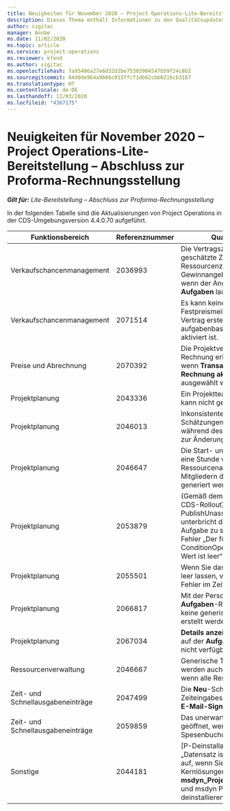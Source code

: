 ```yaml
---
title: Neuigkeiten für November 2020 – Project Operations-Lite-Bereitstellung – Abschluss zur Proforma-Rechnungsstellung
description: Dieses Thema enthält Informationen zu den Qualitätsupdates, die in der Version von Project Operations-Lite-Bereitstellung – Abschluss zur Proforma-Rechnungsstellung vom November 2020 verfügbar sind.
author: sigitac
manager: Annbe
ms.date: 11/02/2020
ms.topic: article
ms.service: project-operations
ms.reviewer: kfend
ms.author: sigitac
ms.openlocfilehash: fa95406a27e6d32d2be75303904547b59f24c8b2
ms.sourcegitcommit: 64d0de964a9b66c015ffcf1db62cbb6216cb3187
ms.translationtype: HT
ms.contentlocale: de-DE
ms.lasthandoff: 11/03/2020
ms.locfileid: "4367175"
---
```

# <a name="whats-new-november-2020---project-operations-lite-deployment---deal-to-proforma-invoicing"></a>Neuigkeiten für November 2020 – Project Operations-Lite-Bereitstellung – Abschluss zur Proforma-Rechnungsstellung

_**Gilt für:** Lite-Bereitstellung – Abschluss zur Proforma-Rechnungsstellung_

In der folgenden Tabelle sind die Aktualisierungen von Project Operations in der CDS-Umgebungsversion 4.4.0.70 aufgeführt.

| Funktionsbereich                 | Referenznummer | Qualitätsupdate                                                                                                                                                                    |
|------------------------------|------------------|-----------------------------------------------------------------------------------------------------------------------------------------------------------------------------------|
|   Verkaufschancenmanagement       | 2036993          | Die Vertragszeilen für die geschätzte Zeilen- und Ressourcenzuweisung werden bei Gewinnangeboten aktualisiert, wenn der Angebotszeilentyp **Alle Aufgaben** lautet.                                                 |
|   Verkaufschancenmanagement       | 2071514          | Es kann keine Rechnung für einen Festpreismeilenstein für einen Vertrag erstellt werden, für den die aufgabenbasierte Abrechnung aktiviert ist.                                                                          |
| Preise und Abrechnung          | 2070392          | Die Projektvertragszeilen auf der Rechnung erhöhen sich jedes Mal, wenn **Transaktionen für Rechnung aktualisieren** ausgewählt wird.                                                                       |
| Projektplanung             | 2043336          | Ein Projektteammitgliedsdatensatz kann nicht gelöscht werden.                                                                                                                                    |
| Projektplanung             | 2046013          | Inkonsistentes Verhalten für Schätzungen von Tag-Spalten während des Ladens im Vergleich zur Änderung des Zeitphasentyps.                                                                                   |
| Projektplanung             | 2046647          | Die Start- und Endzeiten sind um eine Stunde verschoben, wenn Ressourcenanforderungen von Mitgliedern des Projektteams generiert werden.                                                                      |
| Projektplanung             | 2053879          | (Gemäß dem bevorstehenden CDS-Rollout) PublishUnassignedAssignments unterbricht den Versuch, eine Aufgabe zu speichern, wenn der Fehler „Der für ConditionOperator.In übergebene Wert ist leer“ angezeigt wird. |
| Projektplanung             | 2055501          | Wenn Sie das **Projektstartdatum** leer lassen, verursacht dies einen Fehler im Zeitplan.                                                                                                      |
| Projektplanung             | 2066817          | Mit der Personenauswahl auf der **Aufgaben**-Registerkarte kann keine generische Ressource erstellt werden.                                                                                               |
| Projektplanung             | 2067034          | **Details anzeigen**-Schaltfläche ist auf der **Aufgabendetails**-Seite nicht verfügbar.                                                                                                         |
| Ressourcenverwaltung          | 2046667          | Generische Teammitglieder werden auch dann nicht gelöscht, wenn alle Ressourcen erfüllt sind.                                                                                                     |
| Zeit- und Schnellausgabeneinträge | 2047499          | Die **Neu**-Schaltfläche auf der Zeiteingabeseite öffnet die **Neue E-Mail-Signatur**-Seite.                                                                                               |
| Zeit- und Schnellausgabeneinträge | 2059859          | Das unerwartete Popup wird geöffnet, wenn eine Spesenbuchung erstellt wird.                                                                                                                         |
| Sonstige                        | 2044181          | [P-Deinstallation] – Der Fehler „Datensatz ist nicht verfügbar“ tritt auf, wenn Sie versuchen, die Kernlösungen von **msdyn_ProjectServiceCore_Patch** und msdyn Project Service zu deinstallieren.        |
